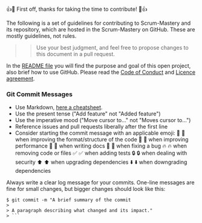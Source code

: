 👍🎉 First off, thanks for taking the time to contribute! 🎉👍

The following is a set of guidelines for contributing to Scrum-Mastery and its repository, which are hosted in the Scrum-Mastery on GitHub. 
These are mostly guidelines, not rules. 

>> Use your best judgment, and feel free to propose changes to this document in a pull request.

In the [README file](https://github.com/GarciaInes/Scrum-Mastery/blob/main/README.md) you will find the purpose and goal of this open project, also brief how to use GitHub.
Please read the [Code of Conduct](https://github.com/GarciaInes/Scrum-Mastery/blob/main/CODE_OF_CONDUCT.md) and [Licence agreement](https://github.com/GarciaInes/Scrum-Mastery/blob/main/LICENCE.rtfd.zip).


### Git Commit Messages
 * Use Markdown, [here a cheatsheet](https://github.com/adam-p/markdown-here/wiki/Markdown-Cheatsheet).
 * Use the present tense ("Add feature" not "Added feature")
 * Use the imperative mood ("Move cursor to..." not "Moves cursor to...")
 * Reference issues and pull requests liberally after the first line
 * Consider starting the commit message with an applicable emoji:
🎨 :art: when improving the format/structure of the code
🐎 :racehorse: when improving performance
📝 :memo: when writing docs
🐛 :bug: when fixing a bug
🔥 :fire: when removing code or files 
✅ :white_check_mark: when adding tests
🔒 :lock: when dealing with security
⬆️ :arrow_up: when upgrading dependencies
⬇️ :arrow_down: when downgrading dependencies

Always write a clear log message for your commits. One-line messages are fine for small changes, but bigger changes should look like this:
```
$ git commit -m "A brief summary of the commit
> 
> A paragraph describing what changed and its impact."
> ```
